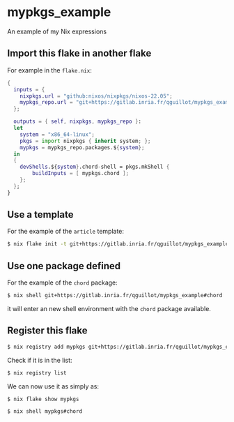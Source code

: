 # mypkgs_example

An example of my Nix expressions


## Import this flake in another flake

For example in the `flake.nix`:

```nix
{
  inputs = {
    nixpkgs.url = "github:nixos/nixpkgs/nixos-22.05";
    mypkgs_repo.url = "git+https://gitlab.inria.fr/qguillot/mypkgs_example";
  };

  outputs = { self, nixpkgs, mypkgs_repo }:
  let
    system = "x86_64-linux";
    pkgs = import nixpkgs { inherit system; };
    mypkgs = mypkgs_repo.packages.${system};
  in
  {
    devShells.${system}.chord-shell = pkgs.mkShell {
        buildInputs = [ mypkgs.chord ];
    };
  };
}
```

## Use a template

For the example of the `article` template:

```bash
$ nix flake init -t git+https://gitlab.inria.fr/qguillot/mypkgs_example#article
```

## Use one package defined

For the example of the `chord` package:

```bash
$ nix shell git+https://gitlab.inria.fr/qguillot/mypkgs_example#chord
```

it will enter an new shell environment with the `chord` package available.


## Register this flake

```bash
$ nix registry add mypkgs git+https://gitlab.inria.fr/qguillot/mypkgs_example
```

Check if it is in the list:

```bash
$ nix registry list
```

We can now use it as simply as:

```bash
$ nix flake show mypkgs

$ nix shell mypkgs#chord
```

